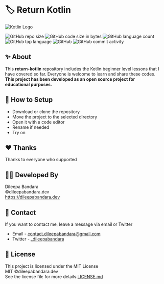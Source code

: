 # 🏷️ Return Kotlin

![Kotlin Logo](https://img.icons8.com/color/98/000000/kotlin.png)


![GitHub repo size](https://img.shields.io/github/repo-size/dileepabandara/return-kotlin?color=red&label=repository%20size)
![GitHub code size in bytes](https://img.shields.io/github/languages/code-size/dileepabandara/return-kotlin?color=red)
![GitHub language count](https://img.shields.io/github/languages/count/dileepabandara/return-kotlin)
![GitHub top language](https://img.shields.io/github/languages/top/dileepabandara/return-kotlin)
![GitHub](https://img.shields.io/github/license/dileepabandara/return-kotlin?color=yellow)
![GitHub commit activity](https://img.shields.io/github/commit-activity/m/dileepabandara/return-kotlin?color=brightgreen&label=commits)

## ✨ About

This **return-kotlin** repository includes the Kotlin beginner level lessons that I have covered so far. Everyone is welcome to learn and share these codes. **This project has been developed as an open source project for educational purposes.**

## 🍃 How to Setup

- Download or clone the repository
- Move the project to the selected directory
- Open it with a code editor
- Rename if needed
- Try on

## ❤️ Thanks

Thanks to everyone who supported

## 👨‍💻 Developed By

Dileepa Bandara  
©dileepabandara.dev  
<https://dileepabandara.dev>

## 💬 Contact

If you want to contact me, leave a message via email or Twitter

- Email - <contact.dileepabandara@gmail.com>
- Twitter - [_dileepabandara](https://twitter.com/_dileepabandara)

## 📜 License

This project is licensed under the MIT License  
MIT ©dileepabandara.dev  
See the license file for more details [LICENSE.md](https://github.com/dileepabandara/return-kotlin/blob/main/LICENSE)
